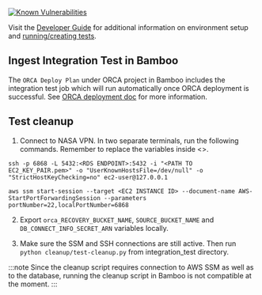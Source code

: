 [![Known Vulnerabilities](https://snyk.io/test/github/nasa/cumulus-orca/badge.svg?targetFile=tasks/shared_libraries/requirements-test.txt)](https://snyk.io/test/github/nasa/cumulus-orca?targetFile=tasks/shared_libraries/requirements-test.txt)

Visit the [Developer Guide](https://nasa.github.io/cumulus-orca/docs/developer/development-guide/code/contrib-code-intro)
for additional information on environment setup and [running/creating tests](https://nasa.github.io/cumulus-orca/docs/developer/development-guide/code/integration-tests).

## Ingest Integration Test in Bamboo
The `ORCA Deploy Plan` under ORCA project in Bamboo includes the integration test job which will run automatically once ORCA deployment is successful. See [ORCA deployment doc](https://github.com/nasa/cumulus-orca/blob/master/website/docs/developer/development-guide/code/versioning-releases.md#deploying-orca-buckets-rds-cluster-and-cumulus-orca-modules-via-bamboo) for more information.

## Test cleanup

1. Connect to NASA VPN. In two separate terminals, run the following commands. Remember to replace the variables inside <>.

```
ssh -p 6868 -L 5432:<RDS ENDPOINT>:5432 -i "<PATH TO EC2_KEY_PAIR.pem>" -o "UserKnownHostsFile=/dev/null" -o "StrictHostKeyChecking=no" ec2-user@127.0.0.1
```
```
aws ssm start-session --target <EC2 INSTANCE ID> --document-name AWS-StartPortForwardingSession --parameters portNumber=22,localPortNumber=6868
```
2. Export `orca_RECOVERY_BUCKET_NAME`, `SOURCE_BUCKET_NAME` and `DB_CONNECT_INFO_SECRET_ARN` variables locally.

3. Make sure the SSM and SSH connections are still active. Then run `python cleanup/test-cleanup.py` from integration_test directory.

:::note
Since the cleanup script requires connection to AWS SSM as well as to the database, running the cleanup script in Bamboo is not compatible at the moment.
:::